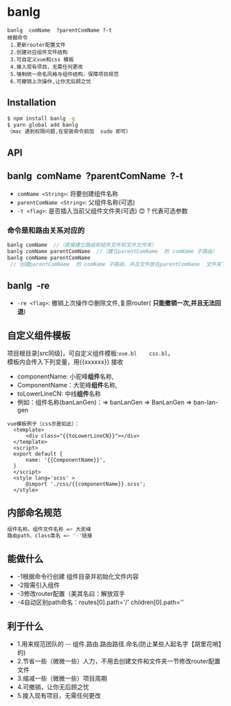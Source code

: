 
# banlg
```
banlg  comName  ?parentComName ?-t
根据命令
 1.更新router配置文件
 2.创建对应组件文件结构
 3.可自定义vue和css 模板
 4.接入现有项目，无需任何更改
 5.强制统一命名风格与组件结构，保障项目规范
 6.可撤销上次操作,让你无后顾之忧

``` 

## Installation

```bash
$ npm install banlg -g 
$ yarn global add banlg
（mac 遇到权限问题,在安装命令前加  sudo 即可）
```

## API
## banlg&ensp;comName&ensp;?parentComName&ensp;?-t
* `comName <String>`: 将要创建组件名称 
* `parentComName <String>`: 父组件名称(可选)
* `-t <flag>`: 是否插入当前父组件文件夹(可选) 
 :blush: ? 代表可选参数
### 命令是和路由关系对应的
```js
banlg comName  //（直接建立路由和组件文件和文件文件夹）
banlg comName parentComName  //（建立parentComName  的 comName 子路由）
banlg comName parentComName 
 // 创建parentComName  的 comName 子路由，并且文件放在parentComName  文件夹下边
```
## banlg&ensp;-re
* `-re <flag>`: 撤销上次操作:blush:删除文件,复原router( **只能撤销一次,并且无法回退**)
## 自定义组件模板
项目根目录[src同级]，可自定义组件模板:`vue.bl    css.bl`，  
模板内会传入下列变量，用{{xxxxxx}} 接收
 * componentName: 小驼峰**组件**名称,
 * ComponentName：大驼峰**组件**名称, 
 * toLowerLineCN: 中线**组件**名称
 * 例如：组件名称(banLanGen)：=> banLanGen => BanLanGen => ban-lan-gen
 ```
vue模板例子（css亦是如此）：
   <template>
       <div class="{{toLowerLineCN}}"></div>
   </template>
   <script>
   export default {
       name: '{{ComponentName}}',
   }
   </script>
   <style lang='scss' >
       @import './css/{{componentName}}.scss';
   </style>
 ```
## 内部命名规范
```bash
组件名称、组件文件名称 => 大驼峰
路由path、class类名 => '-'链接
```
## 能做什么
* -1根据命令行创建 组件目录并初始化文件内容
* -2按需引入组件
* -3修改router配置（美其名曰：解放双手
* -4自动区别path命名：routes[0].path='/'   children[0].path='' 

## 利于什么
* 1.用来规范团队的 -- 组件.路由.路由路径.命名(防止某些人起名字【胡里花哨】的)
* 2.节省一些（微微一些）人力，不用去创建文件和文件夹一节修改router配置文件
* 3.缩减一些（微微一些）项目周期
* 4.可撤销，让你无后顾之忧
* 5.接入现有项目，无需任何更改
